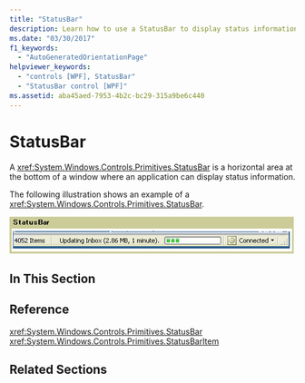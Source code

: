 ```yaml
---
title: "StatusBar"
description: Learn how to use a StatusBar to display status information in a horizontal bar in an application window.
ms.date: "03/30/2017"
f1_keywords: 
  - "AutoGeneratedOrientationPage"
helpviewer_keywords: 
  - "controls [WPF], StatusBar"
  - "StatusBar control [WPF]"
ms.assetid: aba45aed-7953-4b2c-bc29-315a9be6c440
---
```

# StatusBar

A <xref:System.Windows.Controls.Primitives.StatusBar> is a horizontal area at the bottom of a window where an application can display status information.  
  
 The following illustration shows an example of a <xref:System.Windows.Controls.Primitives.StatusBar>.  
  
 ![Status bar](./media/ss-ctl-statusbar.GIF "SS_CTL_statusbar")  
  
## In This Section  
  
## Reference  

 <xref:System.Windows.Controls.Primitives.StatusBar>  
  <xref:System.Windows.Controls.Primitives.StatusBarItem>  
  
## Related Sections
